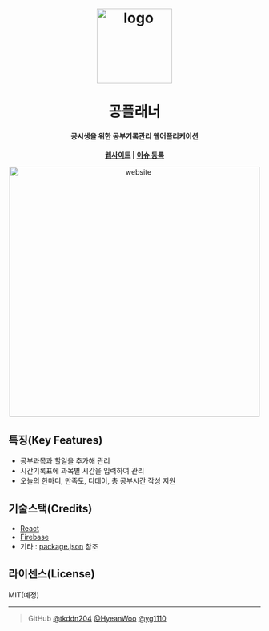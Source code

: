 <h1 align="center">
	<img src="https://user-images.githubusercontent.com/6284140/80945246-58ec3d00-8e26-11ea-8195-c4dfbf48bf6b.png" alt="logo" width="150" align="center">
    <br>
    <br>
    공플래너
</h1>

<h4 align="center">공시생을 위한 공부기록관리 웹어플리케이션</h4>

**<p align="center">[웹사이트](https://gong-planner.web.app/) | [이슈 등록](https://github.com/GongPlanner/gong-planner/issues/new)</p>**

<p align="center">
	<img src="https://user-images.githubusercontent.com/6284140/80945557-052e2380-8e27-11ea-91f4-674ee927b74d.png" alt="website" width="500" align="center">
</p>

## 특징(Key Features)

- 공부과목과 할일을 추가해 관리
- 시간기록표에 과목별 시간을 입력하여 관리
- 오늘의 한마디, 만족도, 디데이, 총 공부시간 작성 지원

## 기술스택(Credits)

- [React](https://ko.reactjs.org/)
- [Firebase](https://firebase.google.com/?hl=ko)
- 기타 : [package.json](https://github.com/GongPlanner/gong-planner/blob/9f844c776c9c56f4211de56206f16dbd89c3f7c9/package.json#L5) 참조

## 라이센스(License)

MIT(예정)

---

> GitHub [@tkddn204](https://github.com/tkddn204) [@HyeanWoo](https://github.com/HyeanWoo) [@yg1110](https://github.com/yg1110)

